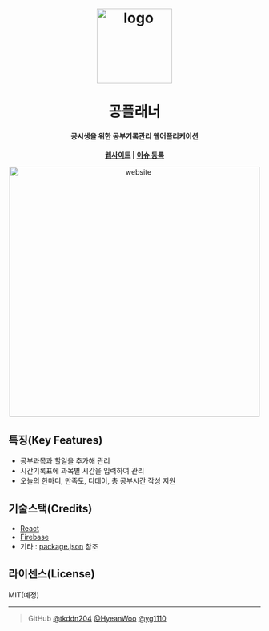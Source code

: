 <h1 align="center">
	<img src="https://user-images.githubusercontent.com/6284140/80945246-58ec3d00-8e26-11ea-8195-c4dfbf48bf6b.png" alt="logo" width="150" align="center">
    <br>
    <br>
    공플래너
</h1>

<h4 align="center">공시생을 위한 공부기록관리 웹어플리케이션</h4>

**<p align="center">[웹사이트](https://gong-planner.web.app/) | [이슈 등록](https://github.com/GongPlanner/gong-planner/issues/new)</p>**

<p align="center">
	<img src="https://user-images.githubusercontent.com/6284140/80945557-052e2380-8e27-11ea-91f4-674ee927b74d.png" alt="website" width="500" align="center">
</p>

## 특징(Key Features)

- 공부과목과 할일을 추가해 관리
- 시간기록표에 과목별 시간을 입력하여 관리
- 오늘의 한마디, 만족도, 디데이, 총 공부시간 작성 지원

## 기술스택(Credits)

- [React](https://ko.reactjs.org/)
- [Firebase](https://firebase.google.com/?hl=ko)
- 기타 : [package.json](https://github.com/GongPlanner/gong-planner/blob/9f844c776c9c56f4211de56206f16dbd89c3f7c9/package.json#L5) 참조

## 라이센스(License)

MIT(예정)

---

> GitHub [@tkddn204](https://github.com/tkddn204) [@HyeanWoo](https://github.com/HyeanWoo) [@yg1110](https://github.com/yg1110)

